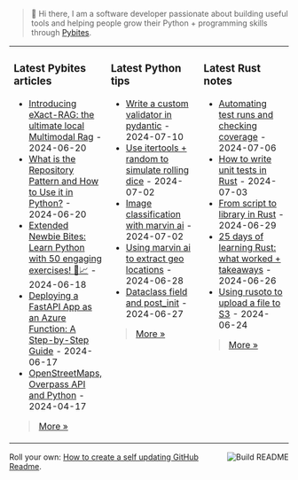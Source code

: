 > 👋 Hi there, I am a software developer passionate about building useful tools and helping people grow their Python + programming skills through <a href="https://pybit.es" target="_blank">Pybites</a>.

<table><tr><td valign="top" width="33%">

### Latest Pybites articles

<ul>

  <li><a href="https://pybit.es/articles/introducing-exact-rag-the-ultimate-local-multimodal-rag/" target="_blank">Introducing eXact-RAG: the ultimate local Multimodal Rag</a> - 2024-06-20</li>

  <li><a href="https://pybit.es/articles/repository-pattern-in-python/" target="_blank">What is the Repository Pattern and How to Use it in Python?</a> - 2024-06-20</li>

  <li><a href="https://pybit.es/articles/learn-python-from-scratch-with-our-50-newbie-bite-exercises/" target="_blank">Extended Newbie Bites: Learn Python with 50 engaging exercises! 🐍📈</a> - 2024-06-18</li>

  <li><a href="https://pybit.es/articles/fastapi-app-as-azure-function-howto/" target="_blank">Deploying a FastAPI App as an Azure Function: A Step-by-Step Guide</a> - 2024-06-17</li>

  <li><a href="https://pybit.es/articles/openstreetmaps-overpass-api-and-python/" target="_blank">OpenStreetMaps, Overpass API and Python</a> - 2024-04-17</li>

</ul>

> <a href="https://pybit.es/articles/" target="_blank">More &raquo;</a>


</td><td valign="top" width="34%">

### Latest Python tips

<ul>

  <li><a href="https://github.com/bbelderbos/bobcodesit/blob/main/notes/20240710135538.md" target="_blank">Write a custom validator in pydantic</a> - 2024-07-10</li>

  <li><a href="https://github.com/bbelderbos/bobcodesit/blob/main/notes/20240702100917.md" target="_blank">Use itertools + random to simulate rolling dice</a> - 2024-07-02</li>

  <li><a href="https://github.com/bbelderbos/bobcodesit/blob/main/notes/20240702100735.md" target="_blank">Image classification with marvin ai</a> - 2024-07-02</li>

  <li><a href="https://github.com/bbelderbos/bobcodesit/blob/main/notes/20240628165703.md" target="_blank">Using marvin ai to extract geo locations</a> - 2024-06-28</li>

  <li><a href="https://github.com/bbelderbos/bobcodesit/blob/main/notes/20240627192941.md" target="_blank">Dataclass field and post_init</a> - 2024-06-27</li>

</ul>

> <a href="https://github.com/bbelderbos/bobcodesit" target="_blank">More &raquo;</a>


</td><td valign="top" width="33%">

### Latest Rust notes

<ul>

  <li><a href="https://apythonistalearningrust.com/automating-test-runs-and-checking-coverage/" target="_blank">Automating test runs and checking coverage</a> - 2024-07-06</li>

  <li><a href="https://apythonistalearningrust.com/testing-in-rust/" target="_blank">How to write unit tests in Rust</a> - 2024-07-03</li>

  <li><a href="https://apythonistalearningrust.com/from-script-to-library-in-rust/" target="_blank">From script to library in Rust</a> - 2024-06-29</li>

  <li><a href="https://apythonistalearningrust.com/25-days-learning-rust-takeaways/" target="_blank">25 days of learning Rust: what worked + takeaways</a> - 2024-06-26</li>

  <li><a href="https://apythonistalearningrust.com/upload-file-to-s3/" target="_blank">Using rusoto to upload a file to S3</a> - 2024-06-24</li>

</ul>

> <a href="https://apythonistalearningrust.com/" target="_blank">More &raquo;</a>

</td></tr></table>

<a href="https://github.com/bbelderbos/bbelderbos/actions" target="_blank"><img src="https://github.com/bbelderbos/bbelderbos/workflows/Daily%20Update/badge.svg" align="right" alt="Build README"></a>Roll your own: <a href="https://pybit.es/articles/how-to-create-a-self-updating-github-readme/" target="_blank">How to create a self updating GitHub Readme</a>.
